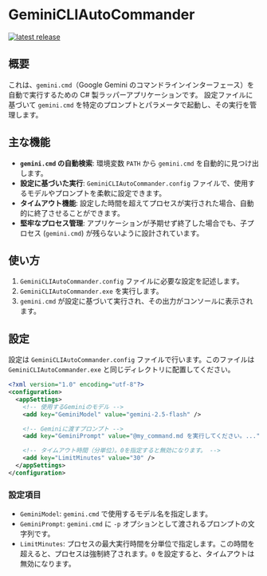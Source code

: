 # GeminiCLIAutoCommander

[![latest release](https://img.shields.io/github/v/release/komiyamma/winapp_gemini_cli_auto_commander)](https://github.com/komiyamma/winapp_gemini_cli_auto_commander/releases/latest)

## 概要

これは、`gemini.cmd`（Google Gemini のコマンドラインインターフェース）を自動で実行するための C# 製ラッパーアプリケーションです。
設定ファイルに基づいて `gemini.cmd` を特定のプロンプトとパラメータで起動し、その実行を管理します。

## 主な機能

- **`gemini.cmd` の自動検索**: 環境変数 `PATH` から `gemini.cmd` を自動的に見つけ出します。
- **設定に基づいた実行**: `GeminiCLIAutoCommander.config` ファイルで、使用するモデルやプロンプトを柔軟に設定できます。
- **タイムアウト機能**: 設定した時間を超えてプロセスが実行された場合、自動的に終了させることができます。
- **堅牢なプロセス管理**: アプリケーションが予期せず終了した場合でも、子プロセス (`gemini.cmd`) が残らないように設計されています。

## 使い方

1.  `GeminiCLIAutoCommander.config` ファイルに必要な設定を記述します。
2.  `GeminiCLIAutoCommander.exe` を実行します。
3.  `gemini.cmd` が設定に基づいて実行され、その出力がコンソールに表示されます。

## 設定

設定は `GeminiCLIAutoCommander.config` ファイルで行います。このファイルは `GeminiCLIAutoCommander.exe` と同じディレクトリに配置してください。

```xml
<?xml version="1.0" encoding="utf-8"?>
<configuration>
  <appSettings>
    <!-- 使用するGeminiのモデル -->
    <add key="GeminiModel" value="gemini-2.5-flash" />

    <!-- Geminiに渡すプロンプト -->
    <add key="GeminiPrompt" value="@my_command.md を実行してください。..." />

    <!-- タイムアウト時間（分単位）。0を指定すると無効になります。 -->
    <add key="LimitMinutes" value="30" />
  </appSettings>
</configuration>
```

### 設定項目

- `GeminiModel`: `gemini.cmd` で使用するモデル名を指定します。
- `GeminiPrompt`: `gemini.cmd` に `-p` オプションとして渡されるプロンプトの文字列です。
- `LimitMinutes`: プロセスの最大実行時間を分単位で指定します。この時間を超えると、プロセスは強制終了されます。`0` を設定すると、タイムアウトは無効になります。
